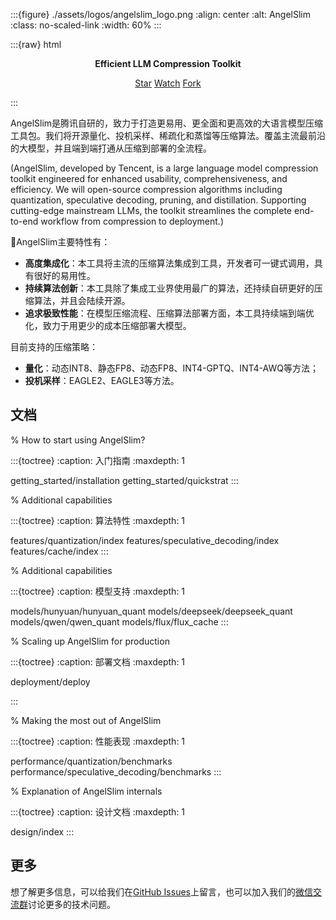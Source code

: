 :::{figure} ./assets/logos/angelslim_logo.png
:align: center
:alt: AngelSlim
:class: no-scaled-link
:width: 60%
:::

:::{raw} html
<p style="text-align:center">
<strong>Efficient LLM Compression Toolkit
</strong>
</p>

<p style="text-align:center">
<script async defer src="https://buttons.github.io/buttons.js"></script>
<a class="github-button" href="https://github.com/Tencent/AngelSlim" data-show-count="true" data-size="large" aria-label="Star">Star</a>
<a class="github-button" href="https://github.com/Tencent/AngelSlim/subscription" data-icon="octicon-eye" data-size="large" aria-label="Watch">Watch</a>
<a class="github-button" href="https://github.com/Tencent/AngelSlim/fork" data-icon="octicon-repo-forked" data-size="large" aria-label="Fork">Fork</a>
</p>
:::

AngelSlim是腾讯自研的，致力于打造更易用、更全面和更高效的大语言模型压缩工具包。我们将开源量化、投机采样、稀疏化和蒸馏等压缩算法。覆盖主流最前沿的大模型，并且端到端打通从压缩到部署的全流程。

(AngelSlim, developed by Tencent, is a large language model compression toolkit engineered for enhanced usability, comprehensiveness, and efficiency. We will open-source compression algorithms including quantization, speculative decoding, pruning, and distillation. Supporting cutting-edge mainstream LLMs, the toolkit streamlines the complete end-to-end workflow from compression to deployment.)


🌟AngelSlim主要特性有：

- **高度集成化**：本工具将主流的压缩算法集成到工具，开发者可一键式调用，具有很好的易用性。
- **持续算法创新**：本工具除了集成工业界使用最广的算法，还持续自研更好的压缩算法，并且会陆续开源。
- **追求极致性能**：在模型压缩流程、压缩算法部署方面，本工具持续端到端优化，致力于用更少的成本压缩部署大模型。

目前支持的压缩策略：

- **量化**：动态INT8、静态FP8、动态FP8、INT4-GPTQ、INT4-AWQ等方法；
- **投机采样**：EAGLE2、EAGLE3等方法。


## 文档

% How to start using AngelSlim?

:::{toctree}
:caption: 入门指南
:maxdepth: 1

getting_started/installation
getting_started/quickstrat
:::

% Additional capabilities

:::{toctree}
:caption: 算法特性
:maxdepth: 1

features/quantization/index
features/speculative_decoding/index
features/cache/index
:::

% Additional capabilities

:::{toctree}
:caption: 模型支持
:maxdepth: 1

models/hunyuan/hunyuan_quant
models/deepseek/deepseek_quant
models/qwen/qwen_quant
models/flux/flux_cache
:::


% Scaling up AngelSlim for production

:::{toctree}
:caption: 部署文档
:maxdepth: 1

deployment/deploy

:::

% Making the most out of AngelSlim

:::{toctree}
:caption: 性能表现
:maxdepth: 1

performance/quantization/benchmarks
performance/speculative_decoding/benchmarks
:::

% Explanation of AngelSlim internals

:::{toctree}
:caption: 设计文档
:maxdepth: 1

design/index
:::

## 更多

想了解更多信息，可以给我们在[GitHub Issues](https://github.com/Tencent/AngelSlim/issues)上留言，也可以加入我们的[微信交流群](./docs/source/assets/angel_slim_wechat.png)讨论更多的技术问题。